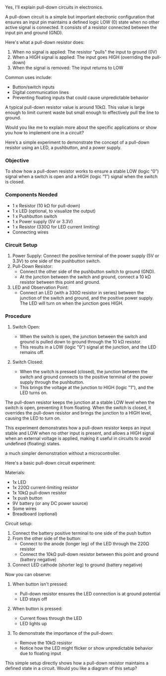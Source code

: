 Yes, I'll explain pull-down circuits in electronics.

A pull-down circuit is a simple but important electronic configuration that ensures an input pin maintains a defined logic LOW (0) state when no other active signal is connected. It consists of a resistor connected between the input pin and ground (GND).

Here's what a pull-down resistor does:
1. When no signal is applied: The resistor "pulls" the input to ground (0V)
2. When a HIGH signal is applied: The input goes HIGH (overriding the pull-down)
3. When the signal is removed: The input returns to LOW

Common uses include:
- Button/switch inputs
- Digital communication lines
- Preventing floating inputs that could cause unpredictable behavior

A typical pull-down resistor value is around 10kΩ. This value is large enough to limit current waste but small enough to effectively pull the line to ground.

Would you like me to explain more about the specific applications or show you how to implement one in a circuit?

Here’s a simple experiment to demonstrate the concept of a pull-down resistor using an LED, a pushbutton, and a power supply.

### Objective

To show how a pull-down resistor works to ensure a stable LOW (logic “0”) signal when a switch is open and a HIGH (logic “1”) signal when the switch is closed.

### Components Needed

- 1 x Resistor (10 kΩ for pull-down)
- 1 x LED (optional, to visualize the output)
- 1 x Pushbutton switch
- 1 x Power supply (5V or 3.3V)
- 1 x Resistor (330Ω for LED current limiting)
- Connecting wires

### Circuit Setup

1. Power Supply: Connect the positive terminal of the power supply (5V or 3.3V) to one side of the pushbutton switch.
2. Pull-Down Resistor:
   - Connect the other side of the pushbutton switch to ground (GND).
   - At the junction between the switch and ground, connect a 10 kΩ resistor between this point and ground.
3. LED and Observation Point:
   - Connect an LED (with a 330Ω resistor in series) between the junction of the switch and ground, and the positive power supply. The LED will turn on when the junction goes HIGH.

### Procedure

1. Switch Open:
   - When the switch is open, the junction between the switch and ground is pulled down to ground through the 10 kΩ resistor.
   - This results in a LOW (logic "0") signal at the junction, and the LED remains off.

2. Switch Closed:
   - When the switch is pressed (closed), the junction between the switch and ground connects to the positive terminal of the power supply through the pushbutton.
   - This brings the voltage at the junction to HIGH (logic "1"), and the LED turns on.

The pull-down resistor keeps the junction at a stable LOW level when the switch is open, preventing it from floating. When the switch is closed, it overrides the pull-down resistor and brings the junction to a HIGH level, causing the LED to turn on.

This experiment demonstrates how a pull-down resistor keeps an input stable and LOW when no other input is present, and allows a HIGH signal when an external voltage is applied, making it useful in circuits to avoid undefined (floating) states.

a much simpler demonstration without a microcontroller.

Here's a basic pull-down circuit experiment:

Materials:

- 1x LED
- 1x 220Ω current-limiting resistor
- 1x 10kΩ pull-down resistor
- 1x push button
- 9V battery (or any DC power source)
- Some wires
- Breadboard (optional)

Circuit setup:

1. Connect the battery positive terminal to one side of the push button
2. From the other side of the button:
   - Connect to the anode (longer leg) of the LED through the 220Ω resistor
   - Connect the 10kΩ pull-down resistor between this point and ground (battery negative)
3. Connect LED cathode (shorter leg) to ground (battery negative)

Now you can observe:

1. When button isn't pressed:
   - Pull-down resistor ensures the LED connection is at ground potential
   - LED stays off

2. When button is pressed:
   - Current flows through the LED
   - LED lights up

3. To demonstrate the importance of the pull-down:
   - Remove the 10kΩ resistor
   - Notice how the LED might flicker or show unpredictable behavior due to floating input

This simple setup directly shows how a pull-down resistor maintains a defined state in a circuit. Would you like a diagram of this setup?
